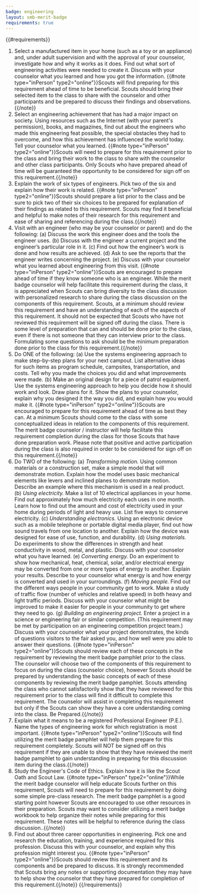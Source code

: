 ```yaml
---
badge: engineering
layout: smb-merit-badge
requirements: true
---
```


{{#requirements}}
1. Select a manufactured item in your home (such as a toy or an appliance) and, under adult supervision and with the approval of your counselor, investigate how and why it works as it does. Find out what sort of engineering activities were needed to create it. Discuss with your counselor what you learned and how you got the information.
    {{#note type="inPerson" type2="online"}}Scouts will find preparing for this requirement ahead of time to be beneficial.  Scouts should bring their selected item to the class to share with the counselor and other participants and be prepared to discuss their findings and observations.{{/note}}
2. Select an engineering achievement that has had a major impact on society. Using resources such as the Internet (with your parent's permission), books, and magazines, find out about the engineers who made this engineering feat possible, the special obstacles they had to overcome, and how this achievement has influenced the world today. Tell your counselor what you learned.
    {{#note type="inPerson" type2="online"}}Scouts will need to prepare for this requirement prior to the class and bring their work to the class to share with the counselor and other class participants. Only Scouts who have prepared ahead of time will be guaranteed the opportunity to be considered for sign off on this requirement.{{/note}}
3. Explain the work of six types of engineers. Pick two of the six and explain how their work is related.
    {{#note type="inPerson" type2="online"}}Scouts should prepare a list prior to the class and be sure to pick two of their six choices to be prepared for explanation of their findings as related to this requirement.  Scouts may find it beneficial and helpful to make notes of their research for this requirement and ease of sharing and referencing during the class.{{/note}}
4. Visit with an engineer (who may be your counselor or parent) and do the following:
    (a) Discuss the work this engineer does and the tools the engineer uses.
    (b) Discuss with the engineer a current project and the engineer’s particular role in it.
    (c) Find out how the engineer’s work is done and how results are achieved.
    (d) Ask to see the reports that the engineer writes concerning the project.
    (e) Discuss with your counselor what you learned about engineering from this visit.
    {{#note type="inPerson" type2="online"}}Scouts are encouraged to prepare ahead of time if they know someone who is an engineer.  While the merit badge counselor will help facilitate this requirement during the class, it is appreciated when Scouts can bring diversity to the class discussion with personalized research to share during the class discussion on the components of this requirement.  Scouts, at a minimum should review this requirement and have an understanding of each of the aspects of this requirement.  It should not be expected that Scouts who have not reviewed this requirement will be signed off during the class.  There is some level of preparation that can and should be done prior to the class, even if there is not someone that they can interview prior to the class.  Formulating some questions to ask should be the minimum preparation done prior to the class for this requirement.{{/note}}
5. Do ONE of the following:
    (a) Use the systems engineering approach to make step-by-step plans for your next campout. List alternative ideas for such items as program schedule, campsites, transportation, and costs. Tell why you made the choices you did and what improvements were made.
    (b) Make an original design for a piece of patrol equipment. Use the systems engineering approach to help you decide how it should work and look. Draw plans for it. Show the plans to your counselor, explain why you designed it the way you did, and explain how you would make it.
    {{#note type="inPerson" type2="online"}}Scouts are encouraged to prepare for this requirement ahead of time as best they can.  At a minimum Scouts should come to the class with some conceptualized ideas in relation to the components of this requirement.  The merit badge counselor / instructor will help facilitate this requirement completion during the class for those Scouts that have done preparation work.  Please note that positive and active participation during the class is also required in order to be considered for sign off on this requirement.{{/note}}
6. Do TWO of the following:
    (a) *Transforming motion.* Using common materials or a construction set, make a simple model that will demonstrate motion. Explain how the model uses basic mechanical elements like levers and inclined planes to demonstrate motion. Describe an example where this mechanism is used in a real product.
    (b) *Using electricity.* Make a list of 10 electrical appliances in your home. Find out approximately how much electricity each uses in one month. Learn how to find out the amount and cost of electricity used in your home during periods of light and heavy use. List five ways to conserve electricity.
    (c) *Understanding electronics.* Using an electronic device such as a mobile telephone or portable digital media player, find out how sound travels from one location to another. Explain how the device was designed for ease of use, function, and durability.
    (d) *Using materials.* Do experiments to show the differences in strength and heat conductivity in wood, metal, and plastic. Discuss with your counselor what you have learned.
    (e) *Converting energy.* Do an experiment to show how mechanical, heat, chemical, solar, and/or electrical energy may be converted from one or more types of energy to another. Explain your results. Describe to your counselor what energy is and how energy is converted and used in your surroundings.
    (f) *Moving people.* Find out the different ways people in your community get to work. Make a study of traffic flow (number of vehicles and relative speed) in both heavy and light traffic periods. Discuss with your counselor what might be improved to make it easier for people in your community to get where they need to go.
    (g) *Building an engineering project.* Enter a project in a science or engineering fair or similar competition. (This requirement may be met by participation on an engineering competition project team.) Discuss with your counselor what your project demonstrates, the kinds of questions visitors to the fair asked you, and how well were you able to answer their questions.
    {{#note type="inPerson" type2="online"}}Scouts should review each of these concepts in the requirement by reviewing the merit badge pamphlet prior to the class.  The counselor will choose two of the components of this requirement to focus on during the class (counselor choice), however Scouts should be prepared by understanding the basic concepts of each of these components by reviewing the merit badge pamphlet.  Scouts attending the class who cannot satisfactorily show that they have reviewed for this requirement prior to the class will find it difficult to complete this requirement. The counselor will assist in completing this requirement but only if the Scouts can show they have a core understanding coming into the class. Be Prepared.{{/note}}
7. Explain what it means to be a registered Professional Engineer (P.E.). Name the types of engineering work for which registration is most important.
    {{#note type="inPerson" type2="online"}}Scouts will find utilizing the merit badge pamphlet will help them prepare for this requirement completely.  Scouts will NOT be signed off on this requirement if they are unable to show that they have reviewed the merit badge pamphlet to gain understanding in preparing for this discussion item during the class.{{/note}}
8. Study the Engineer's Code of Ethics. Explain how it is like the Scout Oath and Scout Law.
    {{#note type="inPerson" type2="online"}}While the merit badge counselor will help educate Scouts further on this requirement, Scouts will need to prepare for this requirement by doing some simple pre-class research.  The merit badge pamphlet is a good starting point however Scouts are encouraged to use other resources in their preparation.  Scouts may want to consider utilizing a merit badge workbook to help organize their notes while preparing for this requirement.  These notes will be helpful to reference during the class discussion..{{/note}}
9. Find out about three career opportunities in engineering. Pick one and research the education, training, and experience required for this profession. Discuss this with your counselor, and explain why this profession might interest you.
    {{#note type="inPerson" type2="online"}}Scouts should review this requirement and its components and be prepared to discuss.  It is strongly recommended that Scouts bring any notes or supporting documentation they may have to help show the counselor that they have prepared for completion of this requirement.{{/note}}
{{/requirements}}
